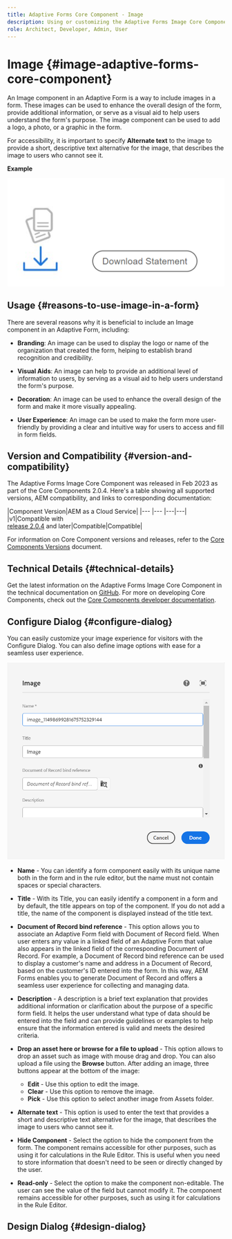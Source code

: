 ```yaml
---
title: Adaptive Forms Core Component - Image
description: Using or customizing the Adaptive Forms Image Core Component.
role: Architect, Developer, Admin, User
---
```


# Image {#image-adaptive-forms-core-component}

An Image component in an Adaptive Form is a way to include images in a form. These images can be used to enhance the overall design of the form, provide additional information, or serve as a visual aid to help users understand the form's purpose. The image component can be used to add a logo, a photo, or a graphic in the form.

For accessibility, it is important to specify **Alternate text** to the image to provide a short, descriptive text alternative for the image, that describes the image to users who cannot see it.


**Example**

![](/help/adaptive-forms/assets/image.png)


## Usage {#reasons-to-use-image-in-a-form}

There are several reasons why it is beneficial to include an Image component in an Adaptive Form, including:

*   **Branding**: An image can be used to display the logo or name of the organization that created the form, helping to establish brand recognition and credibility.

*   **Visual Aids**: An image can help to provide an additional level of information to users, by serving as a visual aid to help users understand the form's purpose.

*   **Decoration**: An image can be used to enhance the overall design of the form and make it more visually appealing.

*   **User Experience**: An image can be used to make the form more user-friendly by providing a clear and intuitive way for users to access and fill in form fields.

## Version and Compatibility {#version-and-compatibility}

The Adaptive Forms Image Core Component was released in Feb 2023 as part of the Core Components 2.0.4. Here's a table showing all supported versions, AEM compatibility, and links to corresponding documentation:

|Component Version|AEM as a Cloud Service|
|--- |--- |---|---|
|v1|Compatible with<br>[release 2.0.4](/help/versions.md) and later|Compatible|Compatible|

For information on Core Component versions and releases, refer to the [Core Components Versions](/help/versions.md) document.


<!-- ## Sample Component Output {#sample-component-output}

To experience the Accordion Component as well as see examples of its configuration options as well as HTML and JSON output, visit the [Component Library](https://adobe.com/go/aem_cmp_library_accordion). -->

## Technical Details {#technical-details}

Get the latest information on the Adaptive Forms Image Core Component in the technical documentation on [GitHub](https://github.com/adobe/aem-core-forms-components/tree/master/ui.af.apps/src/main/content/jcr_root/apps/core/fd/components/form/image/v1/image). For more on developing Core Components, check out the [Core Components developer documentation](/help/developing/overview.md).


## Configure Dialog {#configure-dialog}

You can easily customize your image experience for visitors with the Configure Dialog. You can also define image options with ease for a seamless user experience.

![Properties tab](/help/adaptive-forms/assets/image_properties.png)

* **Name** - You can identify a form component easily with its unique name both in the form and in the rule editor, but the name must not contain spaces or special characters.

* **Title** - With its Title, you can easily identify a component in a form and by default, the title appears on top of the component. If you do not add a title, the name of the component is displayed instead of the title text.

* **Document of Record bind reference** - This option allows you to associate an Adaptive Form field with Document of Record field. When user enters any value in a linked field of an Adaptive Form that value also appears in the linked field of the corresponding Document of Record. For example, a Document of Record bind reference can be used to display a customer's name and address in a Document of Record, based on the customer's ID entered into the form. In this way, AEM Forms enables you to generate Document of Record and offers a seamless user experience for collecting and managing data.

* **Description** - A description is a brief text explanation that provides additional information or clarification about the purpose of a specific form field. It helps the user understand what type of data should be entered into the field and can provide guidelines or examples to help ensure that the information entered is valid and meets the desired criteria.

* **Drop an asset here or browse for a file to upload** - This option allows to drop an asset such as image with mouse drag and drop. You can also upload a file using the **Browse** button. After adding an image, three buttons appear at the bottom of the image:
    * **Edit** - Use this option to edit the  image.
    * **Clear** - Use this option to remove the image.
    * **Pick** - Use this option to select another image from Assets folder.

* **Alternate text** - This option is used to enter the text that provides a short and descriptive text alternative for the image, that describes the image to users who cannot see it.

*   **Hide Component** - Select the option to hide the component from the form. The component remains accessible for other purposes, such as using it for calculations in the Rule Editor. This is useful when you need to store information that doesn't need to be seen or directly changed by the user. 

*   **Read-only** - Select the option to make the component non-editable. The user can see the value of the field but cannot modify it. The component remains accessible for other purposes, such as using it for calculations in the Rule Editor.

## Design Dialog {#design-dialog}


